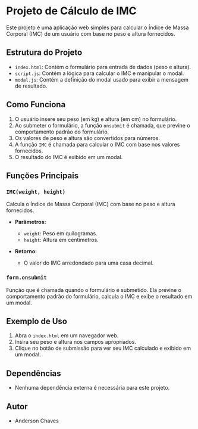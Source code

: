 # Projeto de Cálculo de IMC

Este projeto é uma aplicação web simples para calcular o Índice de Massa Corporal (IMC) de um usuário com base no peso e altura fornecidos.

## Estrutura do Projeto

- `index.html`: Contém o formulário para entrada de dados (peso e altura).
- `script.js`: Contém a lógica para calcular o IMC e manipular o modal.
- `modal.js`: Contém a definição do modal usado para exibir a mensagem de resultado.

## Como Funciona

1. O usuário insere seu peso (em kg) e altura (em cm) no formulário.
2. Ao submeter o formulário, a função `onsubmit` é chamada, que previne o comportamento padrão do formulário.
3. Os valores de peso e altura são convertidos para números.
4. A função `IMC` é chamada para calcular o IMC com base nos valores fornecidos.
5. O resultado do IMC é exibido em um modal.

## Funções Principais

### `IMC(weight, height)`

Calcula o Índice de Massa Corporal (IMC) com base no peso e altura fornecidos.

- **Parâmetros:**
  - `weight`: Peso em quilogramas.
  - `height`: Altura em centímetros.

- **Retorno:**
  - O valor do IMC arredondado para uma casa decimal.

### `form.onsubmit`

Função que é chamada quando o formulário é submetido. Ela previne o comportamento padrão do formulário, calcula o IMC e exibe o resultado em um modal.

## Exemplo de Uso

1. Abra o `index.html` em um navegador web.
2. Insira seu peso e altura nos campos apropriados.
3. Clique no botão de submissão para ver seu IMC calculado e exibido em um modal.

## Dependências

- Nenhuma dependência externa é necessária para este projeto.

## Autor

- Anderson Chaves

